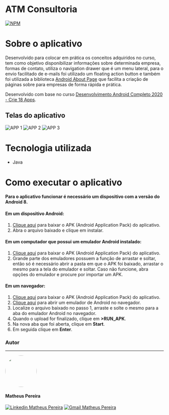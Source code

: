 # ATM Consultoria
[![NPM](https://img.shields.io/npm/l/react)](https://github.com/MatheusFilipe21/atm-consultoria-android/blob/master/LICENSE)

# Sobre o aplicativo
Desenvolvido para colocar em prática os conceitos adquiridos no curso, tem como objetivo disponibilizar informações sobre determinada empresa, formas de contato, utiliza o navigation drawer que é um menu lateral, para o envio facilitado de e-mails foi utilizado um floating action button e também foi utilizada a biblioteca [Android About Page](https://github.com/medyo/android-about-page "Android About Page") que facilita a criação de páginas sobre para empresas de forma rápida e prática.

Desenvolvido com base no curso [Desenvolvimento Android Completo 2020 - Crie 18 Apps](https://www.udemy.com/course/curso-de-desenvolvimento-android-oreo "Desenvolvimento Android Completo 2020 - Crie 18 Apps").

## Telas do aplicativo
![APP 1](https://user-images.githubusercontent.com/57512945/107081588-b2c4cd80-67d1-11eb-9138-d6b817f4181e.png) ![APP 2](https://user-images.githubusercontent.com/57512945/107081587-b2c4cd80-67d1-11eb-9d19-21840482bf18.png) ![APP 3](https://user-images.githubusercontent.com/57512945/107081583-b22c3700-67d1-11eb-9faa-ee427e512293.png)

# Tecnologia utilizada

- Java

# Como executar o aplicativo

#### **Para o aplicativo funcionar é necessário um dispositivo com a versão do Android 8.**

#### Em um dispositivo Android:

1. <a href="https://drive.google.com/u/0/uc?id=1o2lbGqfc-2NPjeIZbbwLv2RWJCe580q9&export=download" target="_blank" title="Download APK">Clique aqui</a> para baixar o APK (Android Application Pack) do aplicativo.
2.  Abra o arquivo baixado e clique em instalar.

#### Em um computador que possui um emulador Android instalado:

1. <a href="https://drive.google.com/u/0/uc?id=1o2lbGqfc-2NPjeIZbbwLv2RWJCe580q9&export=download" target="_blank" title="Download APK">Clique aqui</a> para baixar o APK (Android Application Pack) do aplicativo.
2.  Grande parte dos emuladores possuem a função de arrastar e soltar, então só é necessário abrir a pasta em que o APK foi baixado,  arrastar o mesmo para a tela do emulador e soltar.
Caso não funcione, abra opções do emulador e procure por importar um APK.

#### Em um navegador:

1. <a href="https://drive.google.com/u/0/uc?id=1o2lbGqfc-2NPjeIZbbwLv2RWJCe580q9&export=download" target="_blank" title="Download APK">Clique aqui</a> para baixar o APK (Android Application Pack) do aplicativo.
2. <a href="https://www.apkonline.net/appdirect/filemanager.html" target="_blank" title="Emulador Android no navegador">Clique aqui</a> para abrir um emulador de Android no navegador.
3. Localize o arquivo baixado no passo 1, arraste e solte o mesmo para a aba do emulador Android no navegador.
4. Quando o upload for finalizado, clique em **>RUN_APK**.
5. Na nova aba que foi aberta, clique em **Start**.
6. Em seguida clique em **Enter**.

### Autor
---

 <img style="border-radius: 50%;" src="https://avatars3.githubusercontent.com/u/57512945?s=400&u=59280288c5d415b3aedca01cbb06db3c600740a8&v=4" width="100px;" alt=""/>

#### Matheus Pereira

<a href="https://www.linkedin.com/in/matheusfilipe21" target="_blank" title="Linkedin Matheus Pereira"><img src="https://img.shields.io/badge/-Matheus Pereira-blue?style=flat-square&logo=Linkedin&logoColor=white&link=https://www.linkedin.com/in/matheusfilipe21" alt="Linkedin Matheus Pereira"/></a> [![Gmail Matheus Pereira](https://img.shields.io/badge/-matheusfilipe1999@gmail.com-c14438?style=flat-square&logo=Gmail&logoColor=white&link=mailto:matheusfilipe1999@gmail.com)](mailto:matheusfilipe1999@gmail.com "Gmail Matheus Pereira")
